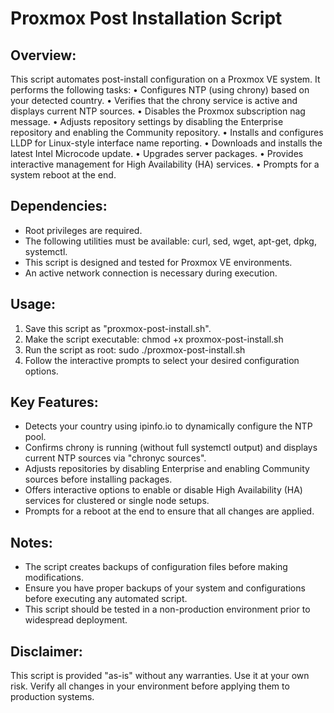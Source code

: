 # Proxmox Post Installation Script

## Overview:

This script automates post-install configuration on a Proxmox VE system. It performs the following tasks: • Configures NTP (using chrony) based on your detected country. • Verifies that the chrony service is active and displays current NTP sources. • Disables the Proxmox subscription nag message. • Adjusts repository settings by disabling the Enterprise repository and enabling the Community repository. • Installs and configures LLDP for Linux-style interface name reporting. • Downloads and installs the latest Intel Microcode update. • Upgrades server packages. • Provides interactive management for High Availability (HA) services. • Prompts for a system reboot at the end.

## Dependencies:

- Root privileges are required.
- The following utilities must be available: curl, sed, wget, apt-get, dpkg, systemctl.
- This script is designed and tested for Proxmox VE environments.
- An active network connection is necessary during execution.

## Usage:

1. Save this script as "proxmox-post-install.sh".
2. Make the script executable: chmod +x proxmox-post-install.sh
3. Run the script as root: sudo ./proxmox-post-install.sh
4. Follow the interactive prompts to select your desired configuration options.

## Key Features:

- Detects your country using ipinfo.io to dynamically configure the NTP pool.
- Confirms chrony is running (without full systemctl output) and displays current NTP sources via "chronyc sources".
- Adjusts repositories by disabling Enterprise and enabling Community sources before installing packages.
- Offers interactive options to enable or disable High Availability (HA) services for clustered or single node setups.
- Prompts for a reboot at the end to ensure that all changes are applied.

## Notes:

- The script creates backups of configuration files before making modifications.
- Ensure you have proper backups of your system and configurations before executing any automated script.
- This script should be tested in a non-production environment prior to widespread deployment.

## Disclaimer:

This script is provided "as-is" without any warranties. Use it at your own risk. Verify all changes in your environment before applying them to production systems.